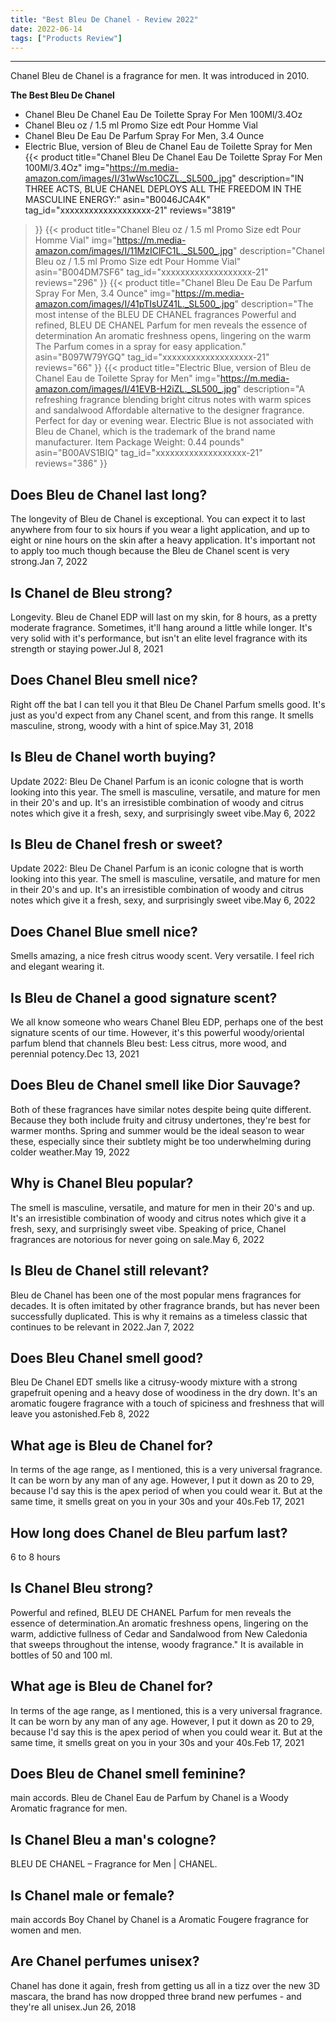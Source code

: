 ```yaml
---
title: "Best Bleu De Chanel - Review 2022"
date: 2022-06-14
tags: ["Products Review"]
---
```


---


Chanel Bleu de Chanel is a fragrance for men. It was introduced in 2010.

**The Best Bleu De Chanel**
* Chanel Bleu De Chanel Eau De Toilette Spray For Men 100Ml/3.4Oz
* Chanel Bleu oz / 1.5 ml Promo Size edt Pour Homme Vial
* Chanel Bleu De Eau De Parfum Spray For Men, 3.4 Ounce
* Electric Blue, version of Bleu de Chanel Eau de Toilette Spray for Men
{{< product 
title="Chanel Bleu De Chanel Eau De Toilette Spray For Men 100Ml/3.4Oz"
img="https://m.media-amazon.com/images/I/31wWsc10CZL._SL500_.jpg"
description="IN THREE ACTS, BLUE CHANEL DEPLOYS ALL THE FREEDOM IN THE MASCULINE ENERGY:"
asin="B0046JCA4K"
tag_id="xxxxxxxxxxxxxxxxxxx-21"
reviews="3819"
>}} 
{{< product 
title="Chanel Bleu oz / 1.5 ml Promo Size edt Pour Homme Vial"
img="https://m.media-amazon.com/images/I/11MzIClFC1L._SL500_.jpg"
description="Chanel Bleu oz / 1.5 ml Promo Size edt Pour Homme Vial"
asin="B004DM7SF6"
tag_id="xxxxxxxxxxxxxxxxxxx-21"
reviews="296"
>}} 
{{< product 
title="Chanel Bleu De Eau De Parfum Spray For Men, 3.4 Ounce"
img="https://m.media-amazon.com/images/I/41pTIsUZ41L._SL500_.jpg"
description="The most intense of the BLEU DE CHANEL fragrances Powerful and refined, BLEU DE CHANEL Parfum for men reveals the essence of determination An aromatic freshness opens, lingering on the warm The Parfum comes in a spray for easy application."
asin="B097W79YGQ"
tag_id="xxxxxxxxxxxxxxxxxxx-21"
reviews="66"
>}} 
{{< product 
title="Electric Blue, version of Bleu de Chanel Eau de Toilette Spray for Men"
img="https://m.media-amazon.com/images/I/41EVB-H2iZL._SL500_.jpg"
description="A refreshing fragrance blending bright citrus notes with warm spices and sandalwood Affordable alternative to the designer fragrance. Perfect for day or evening wear. Electric Blue is not associated with Bleu de Chanel, which is the trademark of the brand name manufacturer. Item Package Weight: 0.44 pounds"
asin="B00AVS1BIQ"
tag_id="xxxxxxxxxxxxxxxxxxx-21"
reviews="386"
>}} 
## Does Bleu de Chanel last long?
The longevity of Bleu de Chanel is exceptional. You can expect it to last anywhere from four to six hours if you wear a light application, and up to eight or nine hours on the skin after a heavy application. It's important not to apply too much though because the Bleu de Chanel scent is very strong.Jan 7, 2022

## Is Chanel de Bleu strong?
Longevity. Bleu de Chanel EDP will last on my skin, for 8 hours, as a pretty moderate fragrance. Sometimes, it'll hang around a little while longer. It's very solid with it's performance, but isn't an elite level fragrance with its strength or staying power.Jul 8, 2021

## Does Chanel Bleu smell nice?
Right off the bat I can tell you it that Bleu De Chanel Parfum smells good. It's just as you'd expect from any Chanel scent, and from this range. It smells masculine, strong, woody with a hint of spice.May 31, 2018

## Is Bleu de Chanel worth buying?
Update 2022: Bleu De Chanel Parfum is an iconic cologne that is worth looking into this year. The smell is masculine, versatile, and mature for men in their 20's and up. It's an irresistible combination of woody and citrus notes which give it a fresh, sexy, and surprisingly sweet vibe.May 6, 2022

## Is Bleu de Chanel fresh or sweet?
Update 2022: Bleu De Chanel Parfum is an iconic cologne that is worth looking into this year. The smell is masculine, versatile, and mature for men in their 20's and up. It's an irresistible combination of woody and citrus notes which give it a fresh, sexy, and surprisingly sweet vibe.May 6, 2022

## Does Chanel Blue smell nice?
Smells amazing, a nice fresh citrus woody scent. Very versatile. I feel rich and elegant wearing it.

## Is Bleu de Chanel a good signature scent?
We all know someone who wears Chanel Bleu EDP, perhaps one of the best signature scents of our time. However, it's this powerful woody/oriental parfum blend that channels Bleu best: Less citrus, more wood, and perennial potency.Dec 13, 2021

## Does Bleu de Chanel smell like Dior Sauvage?
Both of these fragrances have similar notes despite being quite different. Because they both include fruity and citrusy undertones, they're best for warmer months. Spring and summer would be the ideal season to wear these, especially since their subtlety might be too underwhelming during colder weather.May 19, 2022

## Why is Chanel Bleu popular?
The smell is masculine, versatile, and mature for men in their 20's and up. It's an irresistible combination of woody and citrus notes which give it a fresh, sexy, and surprisingly sweet vibe. Speaking of price, Chanel fragrances are notorious for never going on sale.May 6, 2022

## Is Bleu de Chanel still relevant?
Bleu de Chanel has been one of the most popular mens fragrances for decades. It is often imitated by other fragrance brands, but has never been successfully duplicated. This is why it remains as a timeless classic that continues to be relevant in 2022.Jan 7, 2022

## Does Bleu Chanel smell good?
Bleu De Chanel EDT smells like a citrusy-woody mixture with a strong grapefruit opening and a heavy dose of woodiness in the dry down. It's an aromatic fougere fragrance with a touch of spiciness and freshness that will leave you astonished.Feb 8, 2022

## What age is Bleu de Chanel for?
In terms of the age range, as I mentioned, this is a very universal fragrance. It can be worn by any man of any age. However, I put it down as 20 to 29, because I'd say this is the apex period of when you could wear it. But at the same time, it smells great on you in your 30s and your 40s.Feb 17, 2021

## How long does Chanel de Bleu parfum last?
6 to 8 hours

## Is Chanel Bleu strong?
Powerful and refined, BLEU DE CHANEL Parfum for men reveals the essence of determination.An aromatic freshness opens, lingering on the warm, addictive fullness of Cedar and Sandalwood from New Caledonia that sweeps throughout the intense, woody fragrance." It is available in bottles of 50 and 100 ml.

## What age is Bleu de Chanel for?
In terms of the age range, as I mentioned, this is a very universal fragrance. It can be worn by any man of any age. However, I put it down as 20 to 29, because I'd say this is the apex period of when you could wear it. But at the same time, it smells great on you in your 30s and your 40s.Feb 17, 2021

## Does Bleu de Chanel smell feminine?
main accords. Bleu de Chanel Eau de Parfum by Chanel is a Woody Aromatic fragrance for men.

## Is Chanel Bleu a man's cologne?
BLEU DE CHANEL – Fragrance for Men | CHANEL.

## Is Chanel male or female?
main accords Boy Chanel by Chanel is a Aromatic Fougere fragrance for women and men.

## Are Chanel perfumes unisex?
Chanel has done it again, fresh from getting us all in a tizz over the new 3D mascara, the brand has now dropped three brand new perfumes - and they're all unisex.Jun 26, 2018

